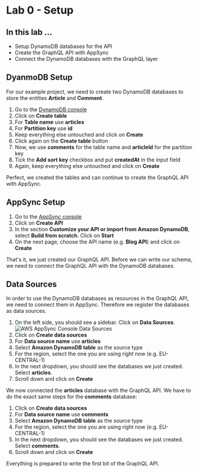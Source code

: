 # Lab 0 - Setup

## In this lab …

* Setup DynamoDB databases for the API
* Create the GraphQL API with AppSync
* Connect the DynamoDB databases with the GraphQL layer

## DyanmoDB Setup

For our example project, we need to create two DynamoDB databases to store the entities **Article** and **Comment**. 

1. Go to the [DynamoDB console](https://console.aws.amazon.com/dynamodb)
2. Click on **Create table**
3. For **Table name** use **articles**
4. For **Partition key** use **id**
5. Keep everything else untouched and click on **Create**
6. Click again on the **Create table** button
7. Now, we use **comments** for the table name and **articleId** for the partition key
8. Tick the **Add sort key** checkbox and put **createdAt** in the input field
9. Again, keep everything else untouched and click on **Create**

Perfect, we created the tables and can continue to create the GraphQL API with AppSync.

## AppSync Setup

1. Go to the [AppSync console](https://console.aws.amazon.com/appsync/)
2. Click on **Create API**
3. In the section **Customize your API or import from Amazon DynamoDB**, select **Build from scratch**. Click on **Start**
4. On the next page, choose the API name (e.g. **Blog API**) and click on **Create**

That's it, we just created our GraphQL API. Before we can write our schema, we need to connect the GraphQL API with the DynamoDB databases.

## Data Sources

In order to use the DynamoDB databases as resources in the GraphQL API, we need to connect them in AppSync. Therefore we register the databases as data sources.

1. On the left side, you should see a sidebar. Click on **Data Sources**.
    ![AWS AppSync Console Data Sources](/_media/lab0/data-sources.png)
2. Click on **Create data sources**
3. For **Data source name** use **articles**
4. Select **Amazon DynamoDB table** as the source type
5. For the region, select the one you are using right now (e.g. EU-CENTRAL-1)
6. In the next dropdown, you should see the databases we just created. Select **articles**.
7. Scroll down and click on **Create**

We now connected the **articles** database with the GraphQL API. We have to do the exact same steps for the **comments** database:

1. Click on **Create data sources**
2. For **Data source name** use **comments**
3. Select **Amazon DynamoDB table** as the source type
4. For the region, select the one you are using right now (e.g. EU-CENTRAL-1)
5. In the next dropdown, you should see the databases we just created. Select **comments**.
6. Scroll down and click on **Create**

Everything is prepared to write the first bit of the GraphQL API.